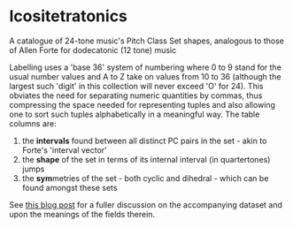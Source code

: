 # Icositetratonics
A catalogue of 24-tone music's Pitch Class Set shapes, analogous to those of Allen Forte for dodecatonic (12 tone) music

Labelling uses a 'base 36' system of numbering where 0 to 9 stand for the usual number values and A to Z take on values from 10 to 36 (although the largest such 'digit' in this collection will never exceed 'O' for 24). This obviates the need for separating numeric quantities by commas, thus compressing the space needed for representing tuples and also allowing one to sort such tuples alphabetically in a meaningful way. The table columns are:

1. the **intervals** found between all distinct PC pairs in the set - akin to Forte's 'interval vector'
2. the **shape** of the set in terms of its internal interval (in quartertones) jumps
3. the **sym**metries of the set - both cyclic and dihedral - which can be found amongst these sets

See [this blog post](https://mi.doh.so/p/icositetragoni.html) for a fuller discussion on the accompanying dataset and upon the meanings of the fields therein.
